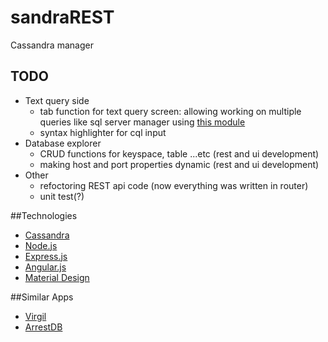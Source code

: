 # sandraREST
Cassandra manager

## TODO

* Text query side
  * tab function for text query screen: allowing working on multiple queries like sql server manager using [this module](https://material.angularjs.org/#/demo/material.components.tabs)
  * syntax highlighter for cql input
* Database explorer
  * CRUD functions for keyspace, table ...etc (rest and ui development)
  * making host and port properties dynamic (rest and ui development)
* Other
  * refoctoring REST api code (now everything was written in router)
  * unit test(?)

##Technologies
* [Cassandra](https://cassandra.apache.org/)
* [Node.js](http://nodejs.org/)
* [Express.js](http://expressjs.com/)
* [Angular.js](https://angularjs.org/)
* [Material Design](https://material.angularjs.org/)


##Similar Apps
* [Virgil](https://github.com/hmsonline/virgil/wiki)
* [ArrestDB](https://github.com/alixaxel/ArrestDB)

